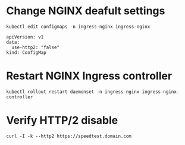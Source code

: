# Change NGINX deafult settings
```
kubectl edit configmaps -n ingress-nginx ingress-nginx

apiVersion: v1
data:
  use-http2: "false"
kind: ConfigMap
```

# Restart NGINX Ingress controller
```
kubectl rollout restart daemonset -n ingress-nginx ingress-nginx-controller
```

# Verify HTTP/2 disable
```
curl -I -k --http2 https://speedtest.domain.com
```
